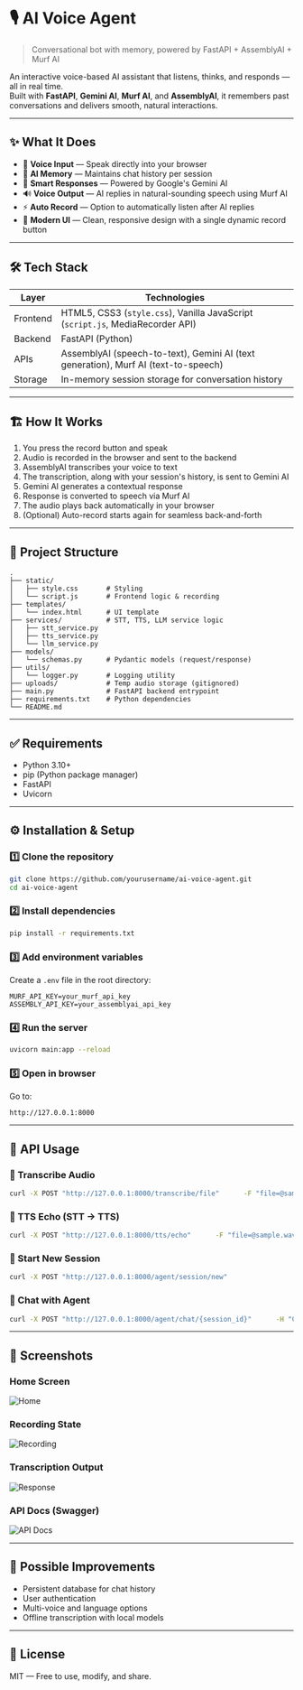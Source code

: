 # 🎙️ AI Voice Agent
> Conversational bot with memory, powered by FastAPI + AssemblyAI + Murf AI

An interactive voice-based AI assistant that listens, thinks, and responds — all in real time.  
Built with **FastAPI**, **Gemini AI**, **Murf AI**, and **AssemblyAI**, it remembers past conversations and delivers smooth, natural interactions.

---

## ✨ What It Does
- 🎤 **Voice Input** — Speak directly into your browser  
- 🧠 **AI Memory** — Maintains chat history per session  
- 💬 **Smart Responses** — Powered by Google's Gemini AI  
- 🔊 **Voice Output** — AI replies in natural-sounding speech using Murf AI  
- ⚡ **Auto Record** — Option to automatically listen after AI replies  
- 🎨 **Modern UI** — Clean, responsive design with a single dynamic record button  

---

## 🛠 Tech Stack

| Layer      | Technologies |
|------------|--------------|
| Frontend   | HTML5, CSS3 (`style.css`), Vanilla JavaScript (`script.js`, MediaRecorder API) |
| Backend    | FastAPI (Python) |
| APIs       | AssemblyAI (speech-to-text), Gemini AI (text generation), Murf AI (text-to-speech) |
| Storage    | In-memory session storage for conversation history |

---

## 🏗 How It Works

1. You press the record button and speak  
2. Audio is recorded in the browser and sent to the backend  
3. AssemblyAI transcribes your voice to text  
4. The transcription, along with your session's history, is sent to Gemini AI  
5. Gemini AI generates a contextual response  
6. Response is converted to speech via Murf AI  
7. The audio plays back automatically in your browser  
8. (Optional) Auto-record starts again for seamless back-and-forth  

---

## 📂 Project Structure
```
.
├── static/
│   ├── style.css       # Styling
│   └── script.js       # Frontend logic & recording
├── templates/
│   └── index.html      # UI template
├── services/           # STT, TTS, LLM service logic
│   ├── stt_service.py
│   ├── tts_service.py
│   └── llm_service.py
├── models/
│   └── schemas.py      # Pydantic models (request/response)
├── utils/
│   └── logger.py       # Logging utility
├── uploads/            # Temp audio storage (gitignored)
├── main.py             # FastAPI backend entrypoint
├── requirements.txt    # Python dependencies
└── README.md
```

---

## ✅ Requirements
- Python 3.10+  
- pip (Python package manager)  
- FastAPI  
- Uvicorn  

---

## ⚙️ Installation & Setup

### 1️⃣ Clone the repository
```bash
git clone https://github.com/yourusername/ai-voice-agent.git
cd ai-voice-agent
```

### 2️⃣ Install dependencies
```bash
pip install -r requirements.txt
```

### 3️⃣ Add environment variables  
Create a `.env` file in the root directory:
```env
MURF_API_KEY=your_murf_api_key
ASSEMBLY_API_KEY=your_assemblyai_api_key
```

### 4️⃣ Run the server
```bash
uvicorn main:app --reload
```

### 5️⃣ Open in browser
Go to:
```
http://127.0.0.1:8000
```

---

## 📡 API Usage

### 🔹 Transcribe Audio
```bash
curl -X POST "http://127.0.0.1:8000/transcribe/file"      -F "file=@sample.wav"
```

### 🔹 TTS Echo (STT → TTS)
```bash
curl -X POST "http://127.0.0.1:8000/tts/echo"      -F "file=@sample.wav"
```

### 🔹 Start New Session
```bash
curl -X POST "http://127.0.0.1:8000/agent/session/new"
```

### 🔹 Chat with Agent
```bash
curl -X POST "http://127.0.0.1:8000/agent/chat/{session_id}"      -H "Content-Type: application/json"      -d '{"message": "Hello, how are you?"}'
```

---

## 📸 Screenshots

### Home Screen
![Home](/screenshots/home_page.png)

### Recording State
![Recording](/screenshots/recording.png)

### Transcription Output
![Response](/screenshots/response.png)

### API Docs (Swagger)
![API Docs](/screenshots/docs.png)

---

## 🔮 Possible Improvements
- Persistent database for chat history  
- User authentication  
- Multi-voice and language options  
- Offline transcription with local models  

---

## 📜 License
MIT — Free to use, modify, and share.
